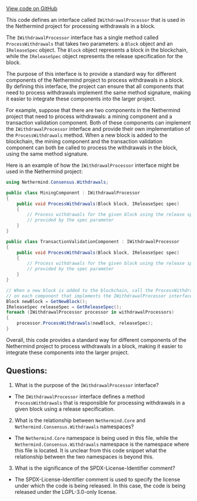 [View code on GitHub](https://github.com/nethermindeth/nethermind/Nethermind.Consensus/Withdrawals/IWithdrawalProcessor.cs)

This code defines an interface called `IWithdrawalProcessor` that is used in the Nethermind project for processing withdrawals in a block. 

The `IWithdrawalProcessor` interface has a single method called `ProcessWithdrawals` that takes two parameters: a `Block` object and an `IReleaseSpec` object. The `Block` object represents a block in the blockchain, while the `IReleaseSpec` object represents the release specification for the block. 

The purpose of this interface is to provide a standard way for different components of the Nethermind project to process withdrawals in a block. By defining this interface, the project can ensure that all components that need to process withdrawals implement the same method signature, making it easier to integrate these components into the larger project. 

For example, suppose that there are two components in the Nethermind project that need to process withdrawals: a mining component and a transaction validation component. Both of these components can implement the `IWithdrawalProcessor` interface and provide their own implementation of the `ProcessWithdrawals` method. When a new block is added to the blockchain, the mining component and the transaction validation component can both be called to process the withdrawals in the block, using the same method signature. 

Here is an example of how the `IWithdrawalProcessor` interface might be used in the Nethermind project:

```csharp
using Nethermind.Consensus.Withdrawals;

public class MiningComponent : IWithdrawalProcessor
{
    public void ProcessWithdrawals(Block block, IReleaseSpec spec)
    {
        // Process withdrawals for the given block using the release specification
        // provided by the spec parameter
    }
}

public class TransactionValidationComponent : IWithdrawalProcessor
{
    public void ProcessWithdrawals(Block block, IReleaseSpec spec)
    {
        // Process withdrawals for the given block using the release specification
        // provided by the spec parameter
    }
}

// When a new block is added to the blockchain, call the ProcessWithdrawals method
// on each component that implements the IWithdrawalProcessor interface
Block newBlock = GetNewBlock();
IReleaseSpec releaseSpec = GetReleaseSpec();
foreach (IWithdrawalProcessor processor in withdrawalProcessors)
{
    processor.ProcessWithdrawals(newBlock, releaseSpec);
}
``` 

Overall, this code provides a standard way for different components of the Nethermind project to process withdrawals in a block, making it easier to integrate these components into the larger project.
## Questions: 
 1. What is the purpose of the `IWithdrawalProcessor` interface?
- The `IWithdrawalProcessor` interface defines a method `ProcessWithdrawals` that is responsible for processing withdrawals in a given block using a release specification.

2. What is the relationship between `Nethermind.Core` and `Nethermind.Consensus.Withdrawals` namespaces?
- The `Nethermind.Core` namespace is being used in this file, while the `Nethermind.Consensus.Withdrawals` namespace is the namespace where this file is located. It is unclear from this code snippet what the relationship between the two namespaces is beyond this.

3. What is the significance of the SPDX-License-Identifier comment?
- The SPDX-License-Identifier comment is used to specify the license under which the code is being released. In this case, the code is being released under the LGPL-3.0-only license.